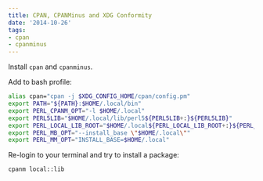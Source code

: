 ```yaml
---
title: CPAN, CPANMinus and XDG Conformity
date: '2014-10-26'
tags:
- cpan
- cpanminus
---
```


Install `cpan` and `cpanminus`.

Add to bash profile:

```bash
alias cpan="cpan -j $XDG_CONFIG_HOME/cpan/config.pm"
export PATH="${PATH}:$HOME/.local/bin"
export PERL_CPANM_OPT="-l $HOME/.local"
export PERL5LIB="$HOME/.local/lib/perl5${PERL5LIB+:}${PERL5LIB}"
export PERL_LOCAL_LIB_ROOT="$HOME/.local${PERL_LOCAL_LIB_ROOT+:}${PERL_LOCAL_LIB_ROOT}"
export PERL_MB_OPT="--install_base \"$HOME/.local\""
export PERL_MM_OPT="INSTALL_BASE=$HOME/.local"
```

Re-login to your terminal and try to install a package:

```bash
cpanm local::lib
```

